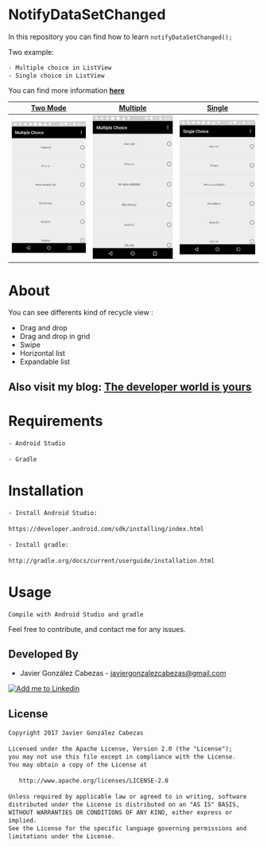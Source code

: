 # NotifyDataSetChanged
In this repository you can find how to learn ``` notifyDataSetChanged(); ``` 

Two example:
```
- Multiple choice in ListView
- Single choice in ListView
```

You can find more information **[here](http://thedeveloperworldisyours.com/android/notifydatasetchanged/#sthash.0gtf6DnK.dpbs)**

[Two Mode][explode_link] | [Multiple][slide_link] | [Single][fade_link] 
--- | --- | ---
![transition_explode] | ![transition_slide] | ![transition_fade]

# About
  You can see differents kind of recycle view :
 + Drag and drop
 + Drag and drop in grid
 + Swipe 
 + Horizontal list
 + Expandable list
  
  Also visit my blog: **[The developer world is yours](http://thedeveloperworldisyours.com)**
---------

# Requirements

    - Android Studio

    - Gradle


# Installation

    - Install Android Studio:

    https://developer.android.com/sdk/installing/index.html

    - Install gradle:

    http://gradle.org/docs/current/userguide/installation.html

# Usage
    Compile with Android Studio and gradle


Feel free to contribute, and contact me for any issues.

Developed By
------------
* Javier González Cabezas - <javiergonzalezcabezas@gmail.com>

<a href="https://es.linkedin.com/in/javier-gonz%C3%A1lez-cabezas-8b4b2231">
  <img alt="Add me to Linkedin" src="https://github.com/JorgeCastilloPrz/EasyMVP/blob/master/art/linkedin.png" />
</a>

License
-------

    Copyright 2017 Javier González Cabezas

    Licensed under the Apache License, Version 2.0 (the "License");
    you may not use this file except in compliance with the License.
    You may obtain a copy of the License at

       http://www.apache.org/licenses/LICENSE-2.0

    Unless required by applicable law or agreed to in writing, software
    distributed under the License is distributed on an "AS IS" BASIS,
    WITHOUT WARRANTIES OR CONDITIONS OF ANY KIND, either express or implied.
    See the License for the specific language governing permissions and
    limitations under the License.

[explode_link]: http://thedeveloperworldisyours.com/android/notifydatasetchanged/#sthash.0gtf6DnK.dpbs
[fade_link]: http://thedeveloperworldisyours.com/android/notifydatasetchanged/#sthash.0gtf6DnK.dpbs
[slide_link]: http://thedeveloperworldisyours.com/android/notifydatasetchanged/#sthash.0gtf6DnK.dpbs

[transition_explode]: https://github.com/CabezasGonzalezJavier/NotifyDataSetChanged/blob/master/choice.gif
[transition_slide]: https://github.com/CabezasGonzalezJavier/NotifyDataSetChanged/blob/master/multiple.gif
[transition_fade]: https://github.com/CabezasGonzalezJavier/NotifyDataSetChanged/blob/master/single.gif
